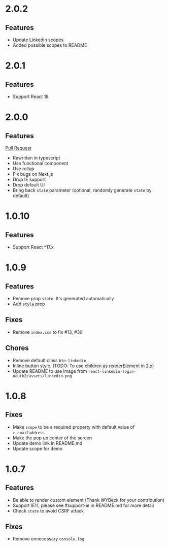 # 2.0.2

## Features

- Update LinkedIn scopes
- Added possible scopes to README

# 2.0.1

## Features

- Support React 18

# 2.0.0

## Features

[Pull Request](https://github.com/nvh95/react-linkedin-login-oauth2/pull/50)

- Rewritten in typescript
- Use functional component
- Use rollup
- Fix bugs on Next.js
- Drop IE support
- Drop default UI
- Bring back `state` parameter (optional, randomly generate `state` by default)

# 1.0.10

## Features

- Support React ^17.x

# 1.0.9

## Features

- Remove prop `state`. It's generated automatically
- Add `style` prop

## Fixes

- Remove `index.css` to fix #13, #30

## Chores

- Remove default class `btn-linkedin`
- Inline button style. (TODO: To use children as renderElement in 2.x)
- Update README to use image from `react-linkedin-login-oauth2/assets/linkedin.png`

# 1.0.8

## Fixes

- Make `scope` to be a required property with default value of `r_emailaddress`
- Make the pop up center of the screen
- Update demo link in README.md
- Update scope for demo

# 1.0.7

## Features

- Be able to render custom element (Thank @YBeck for your contribution)
- Support IE11, please see #support-ie in README.md for more detail
- Check `state` to avoid CSRF attack

## Fixes

- Remove unnecessary `console.log`
